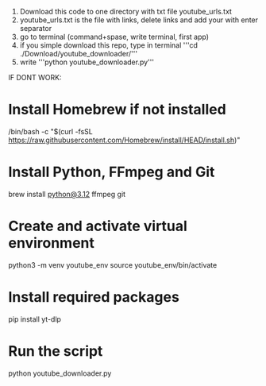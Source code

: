 1. Download this code to one directory with txt file youtube_urls.txt
2. youtube_urls.txt is the file with links, delete links and add your with enter separator
3. go to terminal (command+spase, write terminal, first app)
4. if you simple download this repo, type in terminal
'''cd ./Download/youtube_downloader/'''
5. write
'''python youtube_downloader.py'''

IF DONT WORK:
# Install Homebrew if not installed
/bin/bash -c "$(curl -fsSL https://raw.githubusercontent.com/Homebrew/install/HEAD/install.sh)"
# Install Python, FFmpeg and Git
brew install python@3.12 ffmpeg git
# Create and activate virtual environment
python3 -m venv youtube_env
source youtube_env/bin/activate
# Install required packages
pip install yt-dlp
# Run the script
python youtube_downloader.py
